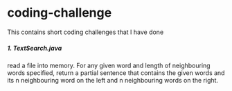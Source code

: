 # coding-challenge
This contains short coding challenges that I have done

##### 1. TextSearch.java 
read a file into memory. For any given word and length of neighbouring words specified, return a partial sentence that contains the given words and its n neighbouring word on the left and n neighbouring words on the right.
